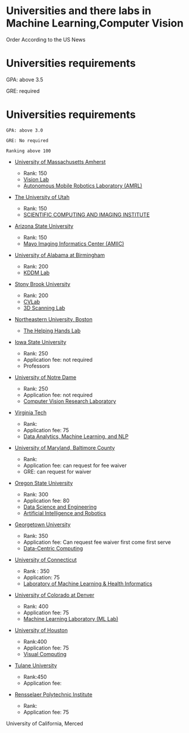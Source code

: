 # Universities and  there labs in Machine Learning,Computer Vision

Order According to the US News


# Universities requirements

GPA: above 3.5

GRE: required



# Universities requirements

    GPA: above 3.0

    GRE: No required

    Ranking above 100

* [University of Massachusetts Amherst](https://www.cics.umass.edu/)
    - Rank: 150
    - [Vision Lab](http://vis-www.cs.umass.edu/?_gl=1*2aoi63*_ga*MTI1Nzk1NjI0Mi4xNjYwODI4MjIw*_ga_21RLS0L7EB*MTY2MDgzNDQxNi4yLjEuMTY2MDgzODk3NC4wLjAuMA..&_ga=2.34900193.1300463178.1660828220-1257956242.1660828220)
    - [Autonomous Mobile Robotics Laboratory (AMRL)](https://amrl.cs.umass.edu/)


* [The University of Utah](https://www.utah.edu/)
    - Rank: 150
    - [SCIENTIFIC COMPUTING AND IMAGING INSTITUTE](https://www.sci.utah.edu/)

* [Arizona State University]()
    - Rank: 150
    - [Mayo Imaging Informatics Center (AMIIC)](https://amcii.asu.edu/)


* [University of Alabama at Birmingham](https://www.uab.edu/home/)
    - Rank: 200
    - [KDDM Lab](https://kddm.github.io/)

* [Stony Brook University](https://www.stonybrook.edu/)
    - Rank: 200
    - [CVLab](https://www3.cs.stonybrook.edu/~cvl/)
    - [3D Scanning Lab](https://www3.cs.stonybrook.edu/~gu/software/holoimage/index.html)
    
* [Northeastern University, Boston](https://www.northeastern.edu/)
    - [The Helping Hands Lab](https://www2.ccs.neu.edu/research/helpinghands/)


* [Iowa State University](https://www.iastate.edu/)
    - Rank: 250
    - Application fee: not required
    - Professors 

* [University of Notre Dame](https://www.nd.edu/)
    - Rank: 250
    - Application fee: not required
    - [Computer Vision Research Laboratory](https://cvrl.nd.edu/)

* [Virginia Tech](https://www.vt.edu/)
    - Rank: 
    - Application fee: 75
    - [Data Analytics,  Machine Learning, and NLP](https://cs.vt.edu/research/research-areas/data-analytics-information-retrieval-machine-learning-and-natural-language-processing.html)

* [University of Maryland, Baltimore County](https://umbc.edu/)
    - Rank:
    - Application fee: can request for fee waiver
    - GRE: can request for waiver
* [Oregon State University](https://oregonstate.edu/)
    - Rank: 300
    - Application fee: 80
    - [Data Science and Engineering](https://eecs.oregonstate.edu/data-science-and-engineering)
    - [Artificial Intelligence and Robotics](https://eecs.oregonstate.edu/artificial-intelligence-and-robotics)
* [Georgetown University](https://cs.georgetown.edu/)
    - Rank: 350
    - Application fee: Can request fee waiver first come first serve
    - [Data-Centric Computing](https://csdatacentric.georgetown.domains/)

* [University of Connecticut]()
    - Rank : 350
    - Application: 75
    - [Laboratory of Machine Learning & Health Informatics](https://healthinfo.lab.uconn.edu/)

* [University of Colorado at Denver]()
    - Rank: 400
    - Application fee: 75
    - [Machine Learning Laboratory (ML Lab)](https://ml.cse.ucdenver.edu/)


* [University of Houston](https://uh.edu/)
    - Rank:400
    - Application fee: 75
    - [Visual Computing](https://uh.edu/nsm/computer-science/research/visual-computing/)

* [Tulane University](https://tulane.edu/)
    - Rank:450
    - Application fee: 

* [Rensselaer Polytechnic Institute](https://www.rpi.edu/)
    - Rank: 
    - Application fee: 75
 
University of California, Merced
